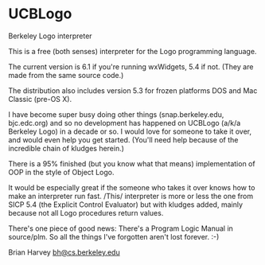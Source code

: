 # UCBLogo
Berkeley Logo interpreter

This is a free (both senses) interpreter for the Logo programming language.

The current version is 6.1 if you're running wxWidgets, 5.4 if not.  (They are made from the same source code.)

The distribution also includes version 5.3 for frozen platforms DOS and Mac Classic (pre-OS X).

I have become super busy doing other things (snap.berkeley.edu, bjc.edc.org) and so no development has happened on UCBLogo (a/k/a Berkeley Logo) in a decade or so.  I would love for someone to take it over, and would even help you get started.  (You'll need help because of the incredible chain of kludges herein.)

There is a 95% finished (but you know what that means) implementation of OOP in the style of Object Logo.

It would be especially great if the someone who takes it over knows how to make an interpreter run fast.  /This/ interpreter is more or less the one from SICP 5.4 (the Explicit Control Evaluator) but with kludges added, mainly because not all Logo procedures return values.

There's one piece of good news:  There's a Program Logic Manual in source/plm.  So all the things I've forgotten aren't lost forever.  :-)

Brian Harvey
bh@cs.berkeley.edu
